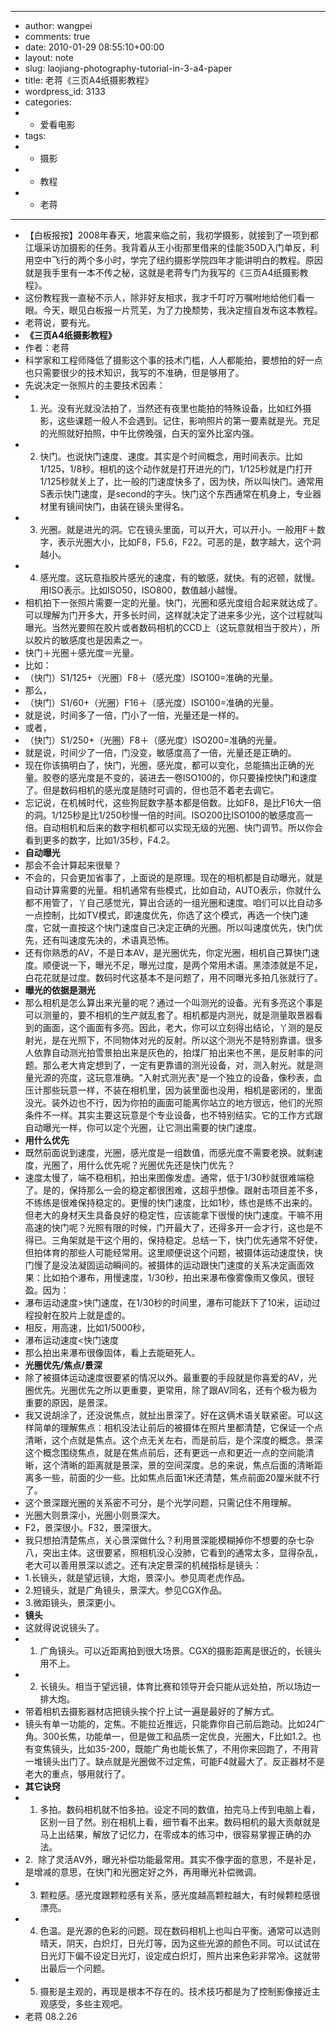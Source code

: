 - ---
- author: wangpei
- comments: true
- date: 2010-01-29 08:55:10+00:00
- layout: note
- slug: laojiang-photography-tutorial-in-3-a4-paper
- title: 老蒋《三页A4纸摄影教程》
- wordpress_id: 3133
- categories:
- - 爱看电影
- tags:
- - 摄影
- - 教程
- - 老蒋
- ---
- 【白板报按】2008年春天，地震来临之前，我初学摄影，就接到了一项到都江堰采访加摄影的任务。我背着从王小街那里借来的佳能350D入门单反，利用空中飞行的两个多小时，学完了纽约摄影学院四年才能讲明白的教程。原因就是我手里有一本不传之秘，这就是老蒋专门为我写的《三页A4纸摄影教程》。
- 这份教程我一直秘不示人，除非好友相求，我才千叮咛万嘱咐地给他们看一眼。今天，眼见白板报一片荒芜，为了力挽颓势，我决定擅自发布这本教程。
- 老蒋说，要有光。
- **《三页A4纸摄影教程》**
- 作者：老蒋
- 科学家和工程师降低了摄影这个事的技术门槛，人人都能拍，要想拍的好一点也只需要很少的技术知识，我写的不准确，但是够用了。
- 先说决定一张照片的主要技术因素：
- 1. 光。没有光就没法拍了，当然还有夜里也能拍的特殊设备，比如红外摄影，这些课题一般人不会遇到。记住，影响照片的第一要素就是光。充足的光照就好拍照，中午比傍晚强，白天的室外比室内强。
- 2. 快门。也说快门速度、速度。其实是个时间概念，用时间表示。比如1/125，1/8秒。相机的这个动作就是打开进光的门，1/125秒就是门打开1/125秒就关上了，比一般的门速度快多了，因为快，所以叫快门。通常用S表示快门速度，是second的字头。快门这个东西通常在机身上，专业器材里有镜间快门，由装在镜头里得名。
- 3. 光圈。就是进光的洞。它在镜头里面，可以开大，可以开小。一般用F＋数字，表示光圈大小，比如F8，F5.6，F22。可恶的是，数字越大，这个洞越小。
- 4. 感光度。这玩意指胶片感光的速度，有的敏感，就快。有的迟顿，就慢。用ISO表示。比如ISO50，ISO800，数值越小越慢。
- 相机拍下一张照片需要一定的光量。快门，光圈和感光度组合起来就达成了。可以理解为门开多大，开多长时间，这样就决定了进来多少光，这个过程就叫曝光。当然光要照在胶片或者数码相机的CCD上（这玩意就相当于胶片），所以胶片的敏感度也是因素之一。
- 快门＋光圈＋感光度＝光量。
- 比如：
- （快门）S1/125+（光圈）F8＋（感光度）ISO100=准确的光量。
- 那么，
- （快门）S1/60+（光圈）F16＋（感光度）ISO100=准确的光量。
- 就是说，时间多了一倍，门小了一倍，光量还是一样的。
- 或者，
- （快门）S1/250+（光圈）F8＋（感光度）ISO200=准确的光量。
- 就是说，时间少了一倍，门没变，敏感度高了一倍，光量还是正确的。
- 现在你该搞明白了，快门，光圈，感光度，都可以变化，总能搞出正确的光量。胶卷的感光度是不变的，装进去一卷ISO100的，你只要操控快门和速度了。但是数码相机的感光度是随时可调的，但也范不着老去调它。
- 忘记说，在机械时代，这些狗屁数字基本都是倍数。比如F8，是比F16大一倍的洞。1/125秒是比1/250秒慢一倍的时间。ISO200比ISO100的敏感度高一倍。自动相机和后来的数字相机都可以实现无级的光圈、快门调节。所以你会看到更多的数字，比如1/35秒，F4.2。
- **自动曝光**
- 那会不会计算起来很晕？
- 不会的，只会更加省事了，上面说的是原理。现在的相机都是自动曝光，就是自动计算需要的光量。相机通常有些模式，比如自动，AUTO表示，你就什么都不用管了，丫自己感觉光，算出合适的一组光圈和速度。咱们可以比自动多一点控制，比如TV模式，即速度优先，你选了这个模式，再选一个快门速度，它就一直按这个快门速度自己决定正确的光圈。所以叫速度优先，快门优先，还有叫速度先决的，术语真恐怖。
- 还有你熟悉的AV，不是日本AV，是光圈优先，你定光圈，相机自己算快门速度。顺便说一下，曝光不足，曝光过度，是两个常用术语。黑漆漆就是不足，白花花就是过度。数码时代这基本不是问题了，用不同曝光多拍几张就行了。
- **曝光的依据是测光**
- 那么相机是怎么算出来光量的呢？通过一个叫测光的设备。光有多亮这个事是可以测量的，要不相机的生产就乱套了。相机都是内测光，就是测量取景器看到的画面，这个画面有多亮。因此，老大，你可以立刻得出结论，丫测的是反射光，是在光照下，不同物体对光的反射。所以这个测光不是特别靠谱。很多人依靠自动测光拍雪景拍出来是灰色的，拍煤厂拍出来也不黑，是反射率的问题。那么老大肯定想到了，一定有更靠谱的测光设备，对，测入射光。就是测量光源的亮度，这玩意准确。"入射式测光表"是一个独立的设备，像秒表，血压计那些玩意一样，不装在相机里，因为装里面也没用，相机是密闭的，里面没光。装外边也不行，因为你拍的画面可能离你站立的地方很远，他们的光照条件不一样。其实主要这玩意是个专业设备，也不特别结实。它的工作方式跟自动曝光一样，你可以定个光圈，让它测出需要的快门速度。
- **用什么优先**
- 既然前面说到速度，光圈，感光度是一组数值，而感光度不需要老换。就剩速度，光圈了，用什么优先呢？光圈优先还是快门优先？
- 速度太慢了，端不稳相机，拍出来图像发虚。通常，低于1/30秒就很难端稳了。是的，保持那么一会的稳定都很困难，这超乎想像。跟射击项目差不多，不练练是很难保持稳定的。更慢的快门速度，比如1秒，练也是练不出来的。但老大的身材天生具备良好的稳定性，应该能拿下很慢的快门速度。干嘛不用高速的快门呢？光照有限的时候，门开最大了，还得多开一会才行，这也是不得已。三角架就是干这个用的，保持稳定。总结一下，快门优先通常不好使，但拍体育的那些人可能经常用。这里顺便说这个问题，被摄体运动速度快，快门慢了是没法凝固运动瞬间的。被摄体的运动跟快门速度的关系决定画面效果：比如拍个瀑布，用慢速度，1/30秒，拍出来瀑布像雾像雨又像风，很轻盈。因为：
- 瀑布运动速度>快门速度，在1/30秒的时间里，瀑布可能跃下了10米，运动过程投射在胶片上就是虚的。
- 相反，用高速，比如1/5000秒，
- 瀑布运动速度<快门速度
- 那么拍出来瀑布很像固体，看上去能砸死人。
- **光圈优先/焦点/景深**
- 除了被摄体运动速度很要紧的情况以外。最重要的手段就是你喜爱的AV，光圈优先。光圈优先之所以更重要，更常用，除了跟AV同名，还有个极为极为重要的原因，是景深。
- 我又说胡涂了，还没说焦点，就扯出景深了。好在这俩术语关联紧密。可以这样简单的理解焦点：相机没法让前后的被摄体在照片里都清楚，它保证一个点清晰，这个点就是焦点。这个点无关左右，而是前后，是个深度的概念。景深这个概念围绕焦点，就是在焦点前后，还有更远一点和更近一点的空间能清晰，这个清晰的距离就是景深，景的空间深度。总的来说，焦点后面的清晰距离多一些，前面的少一些。比如焦点后面1米还清楚，焦点前面20厘米就不行了。
- 这个景深跟光圈的关系密不可分，是个光学问题，只需记住不用理解。
- 光圈大则景深小，光圈小则景深大。
- F2，景深很小。F32，景深很大。
- 我只想拍清楚焦点，关心景深做什么？利用景深能模糊掉你不想要的杂七杂八，突出主体。这很要紧，照相机没心没肺，它看到的通常太多，显得杂乱，老大可以善用景深以滤之。还有决定景深的机械指标是镜头：
- 1.长镜头，就是望远镜，大炮，景深小。参见周老虎作品。
- 2.短镜头，就是广角镜头，景深大。参见CGX作品。
- 3.微距镜头，景深更小。
- **镜头**
- 这就得说说镜头了。
- 1. 广角镜头。可以近距离拍到很大场景。CGX的摄影距离是很近的，长镜头用不上。
- 2. 长镜头。相当于望远镜，体育比赛和领导开会只能从远处拍，所以场边一排大炮。
- 带着相机去摄影器材店把镜头挨个拧上试一遍是最好的了解方式。
- 镜头有单一功能的，定焦。不能拉近推远，只能靠你自己前后跑动。比如24广角。300长焦，功能单一，但是做工和品质一定优良，光圈大，F比如1.2。也有变焦镜头，比如35-200，既能广角也能长焦了，不用你来回跑了，不用背一堆镜头出门了。缺点就是光圈做不过定焦，可能F4就最大了。反正器材不是老大的重点，够用就行了。
- **其它诀窍**
- 1. 多拍。数码相机就不怕多拍。设定不同的数值，拍完马上传到电脑上看，区别一目了然。别在相机上看，细节看不出来。数码相机的最大贡献就是马上出结果，解放了记忆力，在零成本的练习中，很容易掌握正确的办法。
- 2.  除了灵活AV外，曝光补偿功能最常用。其实不像字面的意思，不是补足，是增减的意思，在快门和光圈定好之外，再用曝光补偿微调。
- 3. 颗粒感。感光度跟颗粒感有关系，感光度越高颗粒越大，有时候颗粒感很漂亮。
- 4. 色温。是光源的色彩的问题。现在数码相机上也叫白平衡。通常可以选则晴天，阴天，白炽灯，日光灯等，因为这些光源的颜色不同。可以试试在日光灯下偏不设定日光灯，设定成白炽灯，照片出来色彩非常冷。这就带出最后一个问题。
- 5. 摄影是主观的，再现是根本不存在的。技术技巧都是为了控制影像接近主观感受，多些主观吧。
- 老蒋 08.2.26
